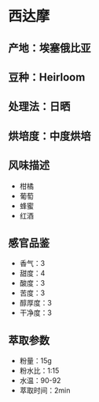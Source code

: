# 西达摩

## 产地：埃塞俄比亚

## 豆种：Heirloom

## 处理法：日晒

## 烘培度：中度烘培

## 风味描述

- 柑橘
- 葡萄
- 蜂蜜
- 红酒

## 感官品鉴

- 香气：3
- 甜度：4
- 酸度：3
- 苦度：3
- 醇厚度：3
- 干净度：3

## 萃取参数

- 粉量：15g
- 粉水比：1:15
- 水温：90-92
- 萃取时间：2min
